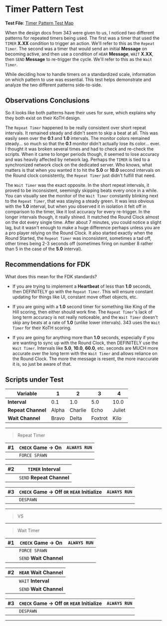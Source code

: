 # Timer Pattern Test

**Test File**: [Timer Pattern Test Map](https://www.halowaypoint.com/en-us/games/halo-5-guardians/xbox-one/map-variants?lastModifiedFilter=Everything&sortOrder=BookmarkCount&page=1&gamertag=Ray%20Benefield#ugc_halo-5-guardians_xbox-one_mapvariant_Ray%20Benefield_7817e8b0-d9ae-473c-9e82-62027228a22e)

When the design docs from 343 were given to us, I noticed two different
patterns for repeated timers being used. The first was a timer that used the
`TIMER` **X.XX** condition to trigger an action. We'll refer to this as the
`Repeat Timer`. The second was a timer that would send an initial
**Message** on becoming active, and then use a condition of `HEAR` **Message**,
`WAIT` **X.XX**, then `SEND` **Message** to re-trigger the cycle. We'll refer
to this as the `Wait Timer`.

While deciding how to handle timers on a standardized scale, information on
which pattern to use was essential. This test helps demonstrate and analyze the
two different patterns side-to-side.


## Observations Conclusions

So it looks like both patterns have their uses for sure, which explains why
they both exist on their KoTH design.

The `Repeat Timer` happened to be really consistent over short repeat
intervals. It remained steady and didn't seem to skip a beat at all. This was
easily seen over the **0.1** and **1.0** intervals. The monitor colors remained
steady... so much so that the **0.1** monitor didn't actually lose its color...
ever. I thought it was broken several times and had to check and re-check the
scripts. When it came to longer periods though, it seemed to lose accuracy and
was heavily affected by network lag. Perhaps the `TIMER` is tied to a
synchronized network clock on the dedicated server. Who knows, what matters is
that when you wanted it to hit the **5.0** or **10.0** second intervals on the
Round clock consistently, the `Repeat Timer` just didn't fulfill that need.

The `Wait Timer` was the exact opposite. In the short repeat intervals, it
proved to be inconsistent, seemingly skipping beats every once in a while. You
can visually see the monitor of the `Wait Timer` constantly blinking next to
the `Repeat Timer`, that was staying a steady green. It was less obvious with
the **1.0** interval, but when you observed it in isolation it felt off in
comparison to the timer, like it lost accuracy for every re-trigger. In the
longer intervals though, it really shined. It matched the Round Clock almost on
the dot every single time. After about 7 minutes, you could notice a slight
lag, but it wasn't enough to make a huge difference perhaps unless you are a
pro player relying on the Round Clock. It also started exactly when the Round
Started, the `Repeat Timer` was inconsistent, sometimes a tad off, other times
being 2-3 seconds off (sometimes firing on number 8 rather than 5 in the case
of the **5.0** interval).


## Recommendations for FDK

What does this mean for the FDK standards?

 - If you are trying to implement a **Heartbeat** of less than **1.0** seconds,
   then DEFINITELY go with the `Repeat Timer`. This will ensure constant
updating for things like UI, constant move offset objects, etc.

 - If you are going with a **1.0** second timer for something like King of the
   Hill scoring, then either should work fine. The `Repeat Timer`'s lack of
long term accuracy is not really noticeable, and the `Wait Timer` doesn't skip
any beats at a rate of **1.0** (unlike lower intervals). 343 uses the `Wait
Timer` for their KoTH scoring.

 - If you are going for anything more than **1.0** seconds, especially if you
   are wanting to sync up with the Round Clock, then DEFINITELY use the `Wait
Timer`. Intervals like **5.0**, **10.0**, **60.0**, etc. seconds are MUCH more
accurate over the long term with the `Wait Timer` and allows reliance on the
Round Clock. The more the message is resent, the more inaccurate it is, so just
be aware of that.



## Scripts under Test

| Variable| 1| 2| 3| 4|
| ---| ---| ---| ---| ---|
| **Interval**| 0.1| 1.0| 5.0| 10.0|
| **Repeat Channel**| Alpha| Charlie| Echo| Juliet|
| **Wait Channel**| Bravo| Delta| Foxtrot| Kilo|

---

> Repeat Timer

| #1| `CHECK` **Game -> On**| `ALWAYS RUN`|
| ---| ---| ---|
|| `FORCE SPAWN`|

| #2| `TIMER` **Interval**|
| ---| ---|
|| `SEND` **Repeat Channel**|

| #3| `CHECK` **Game -> Off** `OR` `HEAR` **Initialize**| `ALWAYS RUN`|
| ---| ---| ---|
|| `DESPAWN`|

---

> VS

---

> Wait Timer

| #1| `CHECK` **Game -> On**| `ALWAYS RUN`|
| ---| ---| ---|
|| `FORCE SPAWN`|
|| `SEND` **Wait Channel**|

| #2| `HEAR` **Wait Channel**|
| ---| ---|
|| `WAIT` **Interval**|
|| `SEND` **Wait Channel**|

| #3| `CHECK` **Game -> Off** `OR` `HEAR` **Initialize**| `ALWAYS RUN`|
| ---| ---| ---|
|| `DESPAWN`|

---
